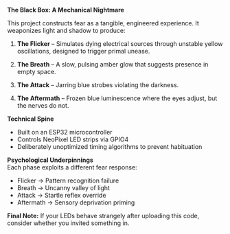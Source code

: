 **The Black Box: A Mechanical Nightmare**  

This project constructs fear as a tangible, engineered experience. It weaponizes light and shadow to produce:  

1. **The Flicker** – Simulates dying electrical sources through unstable yellow oscillations, designed to trigger primal unease.  

2. **The Breath** – A slow, pulsing amber glow that suggests presence in empty space.  

3. **The Attack** – Jarring blue strobes violating the darkness.  

4. **The Aftermath** – Frozen blue luminescence where the eyes adjust, but the nerves do not.  

**Technical Spine**  
- Built on an ESP32 microcontroller  
- Controls NeoPixel LED strips via GPIO4  
- Deliberately unoptimized timing algorithms to prevent habituation  

**Psychological Underpinnings**  
Each phase exploits a different fear response:  
- Flicker → Pattern recognition failure  
- Breath → Uncanny valley of light  
- Attack → Startle reflex override  
- Aftermath → Sensory deprivation priming

**Final Note:**
If your LEDs behave strangely after uploading this code, consider whether you invited something in.

